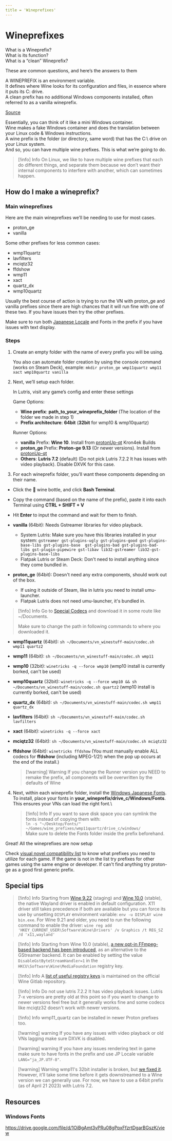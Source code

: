 ```yaml
---
title = 'Wineprefixes'
---
```


# Wineprefixes

What is a Wineprefix?\
What is its function?\
What is a “clean” Wineprefix?

These are common questions, and here’s the answers to them

A WINEPREFIX is an environment variable.\
It defines where Wine looks for its configuration and files, in essence where it puts its C: drive.\
A clean prefix has no additional Windows components installed, often referred to as a vanilla wineprefix.

[Source](https://askubuntu.com/questions/956244/what-is-a-wineprefix)

Essentially, you can think of it like a mini Windows container.\
Wine makes a fake Windows container and does the translation between your Linux code & Windows instructions.\
A wine prefix is the folder (or directory, same word) that has the C:\ drive on your Linux system.\
And so, you can have multiple wine prefixes. This is what we’re going to do.

> [!info] Info
> On Linux, we like to have multiple wine prefixes that each do different things, and separate them because we don’t want their internal components to interfere with another, which can sometimes happen.


## How do I make a wineprefix?

### Main wineprefixes

Here are the main wineprefixes we’ll be needing to use for most cases.

- proton_ge
- vanilla

Some other prefixes for less common cases:

- wmp11quartz
- lavfilters
- mciqtz32
- ffdshow
- wmp11
- xact
- quartz_dx
- wmp10quartz

Usually the best course of action is trying to run the VN with proton_ge and vanilla prefixes since there are high chances that it will run fine with one of these two. If you have issues then try the other prefixes.

Make sure to run both [Japanese Locale](../all-platforms/jp-locale) and Fonts in the prefix if you have issues with text display.

### Steps

1. Create an empty folder with the name of every prefix you will be using.
    
    You also can automate folder creation by using the console command (works on Steam Deck), example: 
`mkdir proton_ge wmp11quartz wmp11 xact wmp10quartz vanilla`

2. Next, we’ll setup each folder. 

    In Lutris, visit any game’s config and enter these settings

    Game Options:
    * **Wine prefix**: **path_to_your_wineprefix_folder** (The location of the folder we made in step 1)
    * **Prefix architecture**: **64bit** (**32bit** for wmp10 & wmp10quartz)

    Runner Options:
    * **vanilla** Prefix: **Wine 10**. Install from [protonUp-qt](protonup) Kron4ek Builds
    * **proton_ge** Prefix: **Proton-ge 9.13** (Or newer versions). Install from [protonUp-qt](protonup)
    * **Others**: **Lutris 7.2** (default) (Do not pick Lutris 7.2.2 It has issues with video playback). Disable DXVK for this case.
    

3. For each wineprefix folder, you’ll want these components depending on their name.
* Click the 🍷 wine bottle, and click **Bash Terminal**.
* Copy the command (based on the name of the prefix), paste it into each Terminal using **CTRL + SHIFT + V**
* Hit **Enter** to input the command and wait for them to finish.




* **vanilla** (64bit): Needs Gstreamer libraries for video playback.
    - System Lutris: Make sure you have this libraries installed in your system: `gstreamer gst-plugins-ugly gst-plugins-good gst-plugins-base-libs gst-plugins-base  gst-plugins-bad gst-plugins-bad-libs gst-plugin-pipewire gst-libav lib32-gstreamer lib32-gst-plugins-base-libs`
    - Flatpak Lutris or Steam Deck: Don't need to install anything since they come bundled in.
* **proton_ge** (64bit): Doesn't need any extra components, should work out of the box. 
    - If using it outside of Steam, like in lutris you need to install umu-launcher.
    - Flatpak Lutris does not need umu-launcher, it's bundled in.
    
> [!info] Info
> Go to [Special Codecs](special-codecs.md) and download it in some route like ~/Documents. 
> 
> Make sure to change the path in following commands to where you downloaded it.

* **wmp11quartz** (64bit): `sh ~/Documents/vn_winestuff-main/codec.sh wmp11 quartz2`
* **wmp11** (64bit): `sh ~/Documents/vn_winestuff-main/codec.sh wmp11`
* **wmp10** (32bit): `winetricks -q --force wmp10` (wmp10 install is currently borked, can't be used)
* **wmp10quartz** (32bit): `winetricks -q --force wmp10 && sh ~/Documents/vn_winestuff-main/codec.sh quartz2` (wmp10 install is currently borked, can't be used)
* **quartz_dx** (64bit): `sh ~/Documents/vn_winestuff-main/codec.sh wmp11 quartz_dx`
* **lavfilters** (64bit): `sh ~/Documents/vn_winestuff-main/codec.sh lavfilters`
* **xact** (64bit): `winetricks -q --force xact`
* **mciqtz32** (64bit): `sh ~/Documents/vn_winestuff-main/codec.sh mciqtz32`
* **ffdshow** (64bit): `winetricks ffdshow` (You must manually enable ALL codecs for **ffdshow** (including MPEG-1/2!) when the pop up occurs at the end of the install.)

    > [!warning] Warning
    > If you change the Runner version you NEED to remake the prefix, all components will be overwritten by the defaults of Wine

4. Next, within each wineprefix folder, install the [Windows Japanese Fonts](https://drive.google.com/file/d/1OiBgAmt3vPRu08gPpxFfzrtDgarBGszK/view).\
To install, place your fonts in **your_wineprefix/drive_c/Windows/Fonts**. This ensures your VNs can load the right font.\

    > [!info] Info
    > If you want to save disk space you can symlink the fonts instead of copying them with: \
    `ln -s "~/Desktop/Fonts/" ~/Games/wine_prefixes/wmp11quartz/drive_c/windows/` \
    Make sure to delete the Fonts folder inside the prefix beforehand.
    
Great! All the wineprefixes are now setup

Check [visual novel compatibility list](../visual-novel-compatibility-list) to know what prefixes you need to utilize for each game. If the game is not in the list try prefixes for other games using the same engine or developer. If can't find anything try proton-ge as a good first generic prefix.


## Special tips

> [!info] Info
> Starting from [Wine 9.22](https://gitlab.winehq.org/wine/wine/-/releases/wine-9.22) (staging) and [Wine 10.0](https://gitlab.winehq.org/wine/wine/-/releases/wine-10.0#wayland-driver) (stable), the native Wayland driver is enabled in default configuration. X11 driver still takes precedence if both are available but you can force its use by unsetting `DISPLAY` environment variable: `env -u DISPLAY wine bin.exe`. For Wine 9.21 and older, you need to run the following command to enable the driver: `wine reg add 'HKEY_CURRENT_USER\Software\Wine\Drivers' /v Graphics /t REG_SZ /d 'x11,wayland'`

> [!info] Info
> Starting from Wine 10.0 (stable), [a new opt-in FFmpeg-based backend has been introduced](https://gitlab.winehq.org/wine/wine/-/releases/wine-10.0#multimedia), as an alternative to the GStreamer backend. It can be enabled by setting the value `DisableGstByteStreamHandler=1` in the `HKCU\Software\Wine\MediaFoundation` registry key.

> [!info] Info
> A [list of useful registry keys](https://gitlab.winehq.org/wine/wine/-/wikis/Useful-Registry-Keys) is maintained on the official Wine Gitlab repository.

> [!info] Info
> Do not use lutris 7.2.2 It has video playback issues. Lutris 7-x versions are pretty old at this point so if you want to change to newer versions feel free but it generally works fine and some codecs like mciqtz32 doesn't work with newer versions.

> [!info] Info
> wmp11_quartz can be installed in newer Proton prefixes too.

> [!warning] warning
> If you have any issues with video playback or old VNs lagging make sure DXVK is disabled.

> [!warning] warning
> If you have any issues rendering text in game make sure to have fonts in the prefix and use JP Locale variable `LANG="ja_JP.UTF-8"`.

> [!warning] Warning
> wmp11's 32bit installer is broken, but [we fixed it](https://github.com/Winetricks/winetricks/pull/1990). However, it’ll take some time before it gets downstreamed to a Wine version we can generally use. For now, we have to use a 64bit prefix (as of April 21 2023) with Lutris 7.2.

## Resources

### Windows Fonts

https://drive.google.com/file/d/1OiBgAmt3vPRu08gPpxFfzrtDgarBGszK/view
